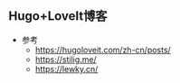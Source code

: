 ## Hugo+LoveIt博客

- 参考 
  - https://hugoloveit.com/zh-cn/posts/
  - https://stilig.me/
  - https://lewky.cn/
